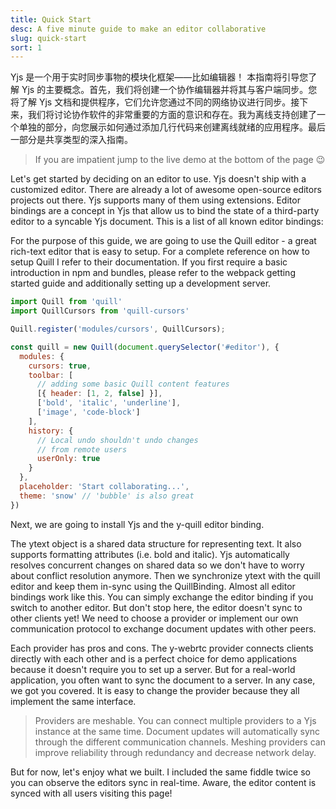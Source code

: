 ```yaml
---
title: Quick Start
desc: A five minute guide to make an editor collaborative
slug: quick-start
sort: 1
---
```


Yjs 是一个用于实时同步事物的模块化框架——比如编辑器！
本指南将引导您了解 Yjs 的主要概念。首先，我们将创建一个协作编辑器并将其与客户端同步。您将了解 Yjs 文档和提供程序，它们允许您通过不同的网络协议进行同步。接下来，我们将讨论协作软件的非常重要的方面的意识和存在。我为离线支持创建了一个单独的部分，向您展示如何通过添加几行代码来创建离线就绪的应用程序。最后一部分是共享类型的深入指南。

> If you are impatient jump to the live demo at the bottom of the page 😉

Let's get started by deciding on an editor to use. Yjs doesn't ship with a customized editor. There are already a lot of awesome open-source editors projects out there. Yjs supports many of them using extensions. Editor bindings are a concept in Yjs that allow us to bind the state of a third-party editor to a syncable Yjs document. This is a list of all known editor bindings:

For the purpose of this guide, we are going to use the Quill editor - a great rich-text editor that is easy to setup. For a complete reference on how to setup Quill I refer to their documentation. If you first require a basic introduction in npm and bundles, please refer to the webpack getting started guide and additionally setting up a development server.

```js
import Quill from 'quill'
import QuillCursors from 'quill-cursors'

Quill.register('modules/cursors', QuillCursors);

const quill = new Quill(document.querySelector('#editor'), {
  modules: {
    cursors: true,
    toolbar: [
      // adding some basic Quill content features
      [{ header: [1, 2, false] }],
      ['bold', 'italic', 'underline'],
      ['image', 'code-block']
    ],
    history: {
      // Local undo shouldn't undo changes
      // from remote users
      userOnly: true
    }
  },
  placeholder: 'Start collaborating...',
  theme: 'snow' // 'bubble' is also great
})
```

Next, we are going to install Yjs and the y-quill editor binding.

The ytext object is a shared data structure for representing text. It also supports formatting attributes (i.e. bold and italic). Yjs automatically resolves concurrent changes on shared data so we don't have to worry about conflict resolution anymore. Then we synchronize ytext with the quill editor and keep them in-sync using the QuillBinding. Almost all editor bindings work like this. You can simply exchange the editor binding if you switch to another editor.
But don't stop here, the editor doesn't sync to other clients yet! We need to choose a provider or implement our own communication protocol to exchange document updates with other peers.

Each provider has pros and cons. The y-webrtc provider connects clients directly with each other and is a perfect choice for demo applications because it doesn't require you to set up a server. But for a real-world application, you often want to sync the document to a server. In any case, we got you covered. It is easy to change the provider because they all implement the same interface.

> Providers are meshable. You can connect multiple providers to a Yjs instance at the same time. Document updates will automatically sync through the different communication channels. Meshing providers can improve reliability through redundancy and decrease network delay.

But for now, let's enjoy what we built. I included the same fiddle twice so you can observe the editors sync in real-time. Aware, the editor content is synced with all users visiting this page!
